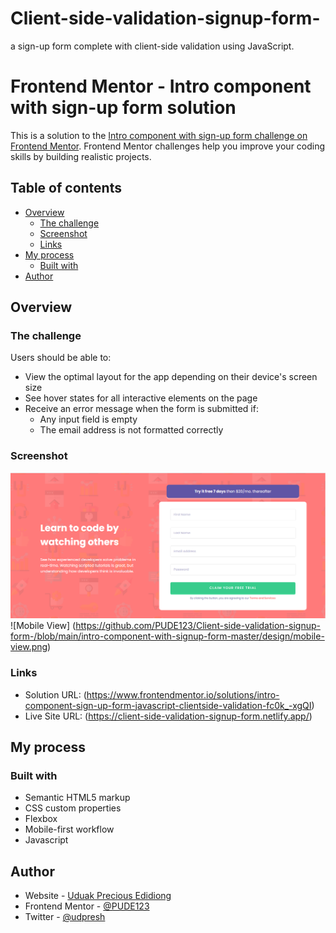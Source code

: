 # Client-side-validation-signup-form-
a sign-up form complete with client-side validation using JavaScript.

# Frontend Mentor - Intro component with sign-up form solution

This is a solution to the [Intro component with sign-up form challenge on Frontend Mentor](https://www.frontendmentor.io/challenges/intro-component-with-signup-form-5cf91bd49edda32581d28fd1). Frontend Mentor challenges help you improve your coding skills by building realistic projects. 

## Table of contents

- [Overview](#overview)
  - [The challenge](#the-challenge)
  - [Screenshot](#screenshot)
  - [Links](#links)
- [My process](#my-process)
  - [Built with](#built-with)
- [Author](#author)


## Overview

### The challenge

Users should be able to:

- View the optimal layout for the app depending on their device's screen size
- See hover states for all interactive elements on the page
- Receive an error message when the form is submitted if:
  * Any input field is empty
  * The email address is not formatted correctly


### Screenshot

![Desktop View](https://github.com/PUDE123/Client-side-validation-signup-form-/blob/main/intro-component-with-signup-form-master/design/desktop-view.PNG)
![Mobile View] (https://github.com/PUDE123/Client-side-validation-signup-form-/blob/main/intro-component-with-signup-form-master/design/mobile-view.png)


### Links

- Solution URL: (https://www.frontendmentor.io/solutions/intro-component-sign-up-form-javascript-clientside-validation-fc0k_-xgQI)
- Live Site URL: (https://client-side-validation-signup-form.netlify.app/)

## My process

### Built with

- Semantic HTML5 markup
- CSS custom properties
- Flexbox
- Mobile-first workflow
- Javascript

## Author

- Website - [Uduak Precious Edidiong](https://pudesdesignstudio.netlify.app/)
- Frontend Mentor - [@PUDE123](https://www.frontendmentor.io/profile/PUDE123)
- Twitter - [@udpresh](https://www.twitter.com/udpresh/)


